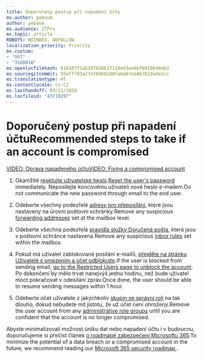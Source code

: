 ```yaml
---
title: Doporučený postup při napadení účtu
ms.author: pebaum
author: pebaum
ms.audience: ITPro
ms.topic: article
ROBOTS: NOINDEX, NOFOLLOW
localization_priority: Priority
ms.custom:
- "957"
- "3100016"
ms.openlocfilehash: 616107f1a5297b38637118e93ee6bfb918640ab3
ms.sourcegitcommit: 55eff703a17e500681d8fa6a87eb067019ade3cc
ms.translationtype: HT
ms.contentlocale: cs-CZ
ms.lasthandoff: 04/22/2020
ms.locfileid: "43719297"
---
```

# <a name="recommended-steps-to-take-if-an-account-is-compromised"></a><span data-ttu-id="e415e-102">Doporučený postup při napadení účtu</span><span class="sxs-lookup"><span data-stu-id="e415e-102">Recommended steps to take if an account is compromised</span></span>

[<span data-ttu-id="e415e-103">VIDEO: Oprava napadeného účtu</span><span class="sxs-lookup"><span data-stu-id="e415e-103">VIDEO: Fixing a compromised account</span></span>](https://www.microsoft.com/videoplayer/embed/RE2jvOb?pid=ocpVideo0-innerdiv-oneplayer&amp;postJsllMsg=true&amp;maskLevel=20&amp;autoplay=true)
  
1. <span data-ttu-id="e415e-104">Okamžitě [resetujte uživatelské heslo](https://docs.microsoft.com/office365/admin/add-users/reset-passwords).</span><span class="sxs-lookup"><span data-stu-id="e415e-104">[Reset the user's password](https://docs.microsoft.com/office365/admin/add-users/reset-passwords) immediately.</span></span> <span data-ttu-id="e415e-105">Neposílejte koncovému uživateli nové heslo e-mailem.</span><span class="sxs-lookup"><span data-stu-id="e415e-105">Do not communicate the new password through email to the end user.</span></span>

2. <span data-ttu-id="e415e-106">Odeberte všechny podezřelé [adresy pro přeposílání](https://docs.microsoft.com/office365/admin/email/configure-email-forwarding), které jsou nastaveny na úrovni poštovní schránky.</span><span class="sxs-lookup"><span data-stu-id="e415e-106">Remove any suspicious [forwarding addresses](https://docs.microsoft.com/office365/admin/email/configure-email-forwarding) set at the mailbox level.</span></span>

3. <span data-ttu-id="e415e-107">Odeberte všechna podezřelá [pravidla složky Doručená pošta](https://support.office.com/article/1433E3A0-7FB0-4999-B536-50E05CB67FED), která jsou v poštovní schránce nastavena.</span><span class="sxs-lookup"><span data-stu-id="e415e-107">Remove any suspicious [inbox rules](https://support.office.com/article/1433E3A0-7FB0-4999-B536-50E05CB67FED) set within the mailbox.</span></span>

4. <span data-ttu-id="e415e-108">Pokud má uživatel zablokované posílání e-mailů, [přejděte na stránku Uživatelé s omezením a účet odblokujte](https://protection.office.com/?hash=/restrictedusers).</span><span class="sxs-lookup"><span data-stu-id="e415e-108">If the user is blocked from sending email, [go to the Restricted Users page to unblock the account](https://protection.office.com/?hash=/restrictedusers).</span></span> <span data-ttu-id="e415e-109">Po dokončení by mělo trvat nanejvýš jednu hodinu, než bude uživatel moct pokračovat v odesílání zpráv.</span><span class="sxs-lookup"><span data-stu-id="e415e-109">Once done, the user should be able to resume sending messages within 1 hour.</span></span>

5. <span data-ttu-id="e415e-110">Odeberte účet uživatele z jakýchkoliv [skupin se správní rolí](https://docs.microsoft.com//office365/admin/add-users/assign-admin-roles) na tak dlouho, dokud nebudete mít jistotu, že už účet není ohrožený.</span><span class="sxs-lookup"><span data-stu-id="e415e-110">Remove the user account from any [administrative role groups](https://docs.microsoft.com//office365/admin/add-users/assign-admin-roles) until you are confident that the account is no longer compromised.</span></span>

<span data-ttu-id="e415e-111">Abyste minimalizovali možnost úniku dat nebo napadení účtu i v budoucnu, doporučujeme si přečíst článek [o roadmapě zabezpečení Microsoftu 365](https://docs.microsoft.com//office365/securitycompliance/security-roadmap).</span><span class="sxs-lookup"><span data-stu-id="e415e-111">To minimize the potential of a data breach or a compromised account in the future, we recommend reading our [Microsoft 365 security roadmap ](https://docs.microsoft.com//office365/securitycompliance/security-roadmap).</span></span>
  
